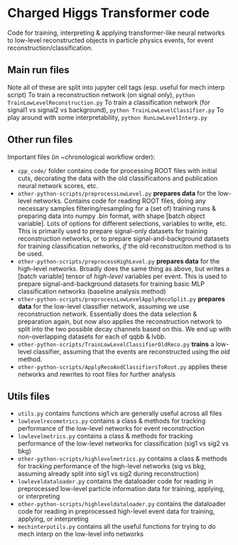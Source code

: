 # Charged Higgs Transformer code
Code for training, interpreting & applying transformer-like neural networks to low-level reconstructed objects in particle physics events, for event reconstruction/classification.

## Main run files
Note all of these are split into jupyter cell tags (esp. useful for mech interp script)
To train a reconstruction network (on signal only), `python TrainLowLevelReconstruction.py`
To train a classification network (for signal1 vs signal2 vs background), `python TrainLowLevelClassifier.py`
To play around with some interpretability, `python RunLowLevelInterp.py`


## Other run files
Important files (in ~chronological workflow order):
- `cpp_code/` folder contains code for processing ROOT files with initial cuts, decorating the data with the old classificaitons and publication neural network scores, etc.
- `other-python-scripts/preprocessLowLevel.py` **prepares data** for the low-level networks. Contains code for reading ROOT files, doing any necessary samples filtering/resampling for a (set of) training runs & preparing data into numpy .bin format, with shape [batch object variable]. Lots of options for different selections, variables to write, etc. This is primarily used to prepare signal-only datasets for training reconstruction networks, or to prepare signal-and-background datasets for training classification networks, *if* the old reconstruciton method is to be used.
- `other-python-scripts/preprocessHighLevel.py` **prepares data** for the high-level networks. Broadly does the same thing as above, but writes a [batch variable] tensor of *high-level* variables per event. This is used to prepare signal-and-background datasets for training basic MLP classification networks (baseline analysis method)
- `other-python-scripts/preprocessLowLevelApplyRecoSplit.py` **prepares data** for the low-level classifier network, assuming we use reconstruction network. Essentially does the data selection & preparation again, but now also applies the reconstruction network to split into the two possible decay channels based on this. We end up with non-overlapping datasets for each of qqbb & lvbb.
- `other-python-scripts/TrainLowLevelClassifierOldReco.py` **trains** a low-level classifier, assuming that the events are reconstructed using the *old* method.
- `other-python-scripts/ApplyRecoAndClassifiersToRoot.py` applies these networks and rewrites to root files for further analysis

## Utils files
- `utils.py` contains functions which are generally useful across all files
- `lowlevelrecometrics.py` contains a class & methods for tracking performance of the low-level networks for event reconstruction
- `lowlevelmetrics.py` contains a class & methods for tracking performance of the low-level networks for classification (sig1 vs sig2 vs bkg)
- `other-python-scripts/highlevelmetrics.py` contains a class & methods for tracking performance of the high-level networks (sig vs bkg, assuming already split into sig1 vs sig2 during reconstruction)
- `lowleveldataloader.py` contains the dataloader code for reading in preprocessed low-level particle information data for training, applying, or interpreting
- `other-python-scripts/highleveldataloader.py` contains the dataloader code for reading in preprocessed high-level event data for training, applying, or interpreting
- `mechinterputils.py` contains all the useful functions for trying to do mech interp on the low-level info networks